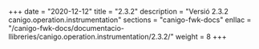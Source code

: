 +++
date        = "2020-12-12"
title       = "2.3.2"
description = "Versió 2.3.2 canigo.operation.instrumentation"
sections    = "canigo-fwk-docs"
enllac		= "/canigo-fwk-docs/documentacio-llibreries/canigo.operation.instrumentation/2.3.2/"
weight		= 8
+++
